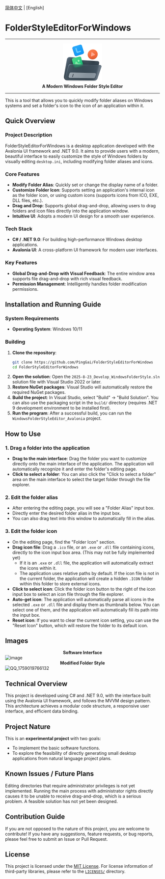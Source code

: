 [简体中文](./README.md) | [English]

# FolderStyleEditorForWindows

---

<div align="center">
    <img src="docs/images/FSM_Image.png" alt="FSM_Image" width="128"/>
    <br/>
    <strong>A Modern Windows Folder Style Editor</strong>
</div>

---

This is a tool that allows you to quickly modify folder aliases on Windows systems and set a folder's icon to the icon of an application within it.

## Quick Overview

### Project Description
FolderStyleEditorForWindows is a desktop application developed with the Avalonia UI framework and .NET 9.0. It aims to provide users with a modern, beautiful interface to easily customize the style of Windows folders by visually editing `desktop.ini`, including modifying folder aliases and icons.

### Core Features
- **Modify Folder Alias**: Quickly set or change the display name of a folder.
- **Customize Folder Icon**: Supports setting an application's internal icon as the folder icon, or using custom icons (supports icons from ICO, EXE, DLL files, etc.).
- **Drag and Drop**: Supports global drag-and-drop, allowing users to drag folders and icon files directly into the application window.
- **Intuitive UI**: Adopts a modern UI design for a smooth user experience.

### Tech Stack
- **C# / .NET 9.0**: For building high-performance Windows desktop applications.
- **Avalonia UI**: A cross-platform UI framework for modern user interfaces.

### Key Features
- **Global Drag-and-Drop with Visual Feedback**: The entire window area supports file drag-and-drop with rich visual feedback.
- **Permission Management**: Intelligently handles folder modification permissions.

## Installation and Running Guide

### System Requirements
- **Operating System**: Windows 10/11

### Building
1. **Clone the repository**:
   ```bash
   git clone https://github.com/PingGai/FolderStyleEditorForWindows
   cd FolderStyleEditorForWindows
   ```
2. **Open the solution**:
   Open the `2025-8-23_Develop_WindowsFolderStyle.sln` solution file with Visual Studio 2022 or later.
3. **Restore NuGet packages**:
   Visual Studio will automatically restore the required NuGet packages.
4. **Build the project**:
   In Visual Studio, select "Build" -> "Build Solution". You can also use the packaging script in the `build/` directory (requires .NET 9 development environment to be installed first).
5. **Run the program**:
   After a successful build, you can run the `WindowsFolderStyleEditor_Avalonia` project.

## How to Use

### 1. Drag a folder into the application
- **Drag to the main interface**: Drag the folder you want to customize directly onto the main interface of the application. The application will automatically recognize it and enter the folder's editing page.
- **Click to select a folder**: You can also click the "Click to select a folder" area on the main interface to select the target folder through the file explorer.

### 2. Edit the folder alias
- After entering the editing page, you will see a "Folder Alias" input box.
- Directly enter the desired folder alias in the input box.
- You can also drag text into this window to automatically fill in the alias.

### 3. Edit the folder icon
- On the editing page, find the "Folder Icon" section.
- **Drag icon file**: Drag a `.ico` file, or an `.exe` or `.dll` file containing icons, directly to the icon input box area. (This may not be fully implemented yet)
    - If it is an `.exe` or `.dll` file, the application will automatically extract the icons within it.
    - The application uses relative paths by default. If the icon file is not in the current folder, the application will create a hidden `.ICON` folder within this folder to store external icons.
- **Click to select icon**: Click the folder icon button to the right of the icon input box to select an icon file through the file explorer.
- **Auto-get icon**: The application will automatically parse all icons in the selected `.exe` or `.dll` file and display them as thumbnails below. You can select one of them, and the application will automatically fill its path into the input box.
- **Reset icon**: If you want to clear the current icon setting, you can use the "Reset Icon" button, which will restore the folder to its default icon.

## Images

<div align="center">
    <strong>Software Interface</strong>
</div>

<img width="1061" height="800" alt="image" src="https://github.com/user-attachments/assets/f953988f-4d0c-47d9-ae4e-dd2b572fed51" />

<div align="center">
    <strong>Modified Folder Style</strong>
</div>

<img width="238" height="205" alt="QQ_1759019766132" src="https://github.com/user-attachments/assets/ae2dacae-1259-450a-b350-d69f89ea8548" />


## Technical Overview

This project is developed using C# and .NET 9.0, with the interface built using the Avalonia UI framework, and follows the MVVM design pattern. This architecture achieves a modular code structure, a responsive user interface, and efficient data binding.

## Project Nature

This is an **experimental project** with two goals:
- To implement the basic software functions.
- To explore the feasibility of directly generating small desktop applications from natural language project plans.

## Known Issues / Future Plans

Editing directories that require administrator privileges is not yet implemented. Running the main process with administrator rights directly causes it to be unable to receive drag-and-drop, which is a serious problem. A feasible solution has not yet been designed.

## Contribution Guide

If you are not opposed to the nature of this project, you are welcome to contribute! If you have any suggestions, feature requests, or bug reports, please feel free to submit an Issue or Pull Request.

## License

This project is licensed under the [MIT License](LICENSE). For license information of third-party libraries, please refer to the [`LICENSES/`](LICENSES/) directory.
